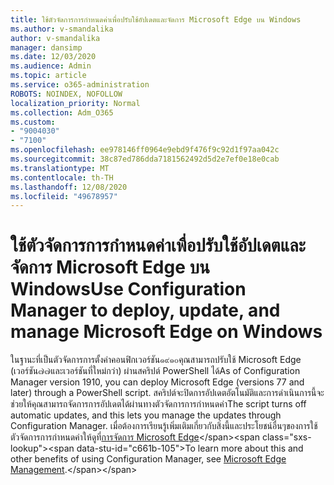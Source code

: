 ```yaml
---
title: ใช้ตัวจัดการการกำหนดค่าเพื่อปรับใช้อัปเดตและจัดการ Microsoft Edge บน Windows
ms.author: v-smandalika
author: v-smandalika
manager: dansimp
ms.date: 12/03/2020
ms.audience: Admin
ms.topic: article
ms.service: o365-administration
ROBOTS: NOINDEX, NOFOLLOW
localization_priority: Normal
ms.collection: Adm_O365
ms.custom:
- "9004030"
- "7100"
ms.openlocfilehash: ee978146ff0964e9ebd9f476f9c92d1f97aa042c
ms.sourcegitcommit: 38c87ed786dda7181562492d5d2e7ef0e18e0cab
ms.translationtype: MT
ms.contentlocale: th-TH
ms.lasthandoff: 12/08/2020
ms.locfileid: "49678957"
---
```

# <a name="use-configuration-manager-to-deploy-update-and-manage-microsoft-edge-on-windows"></a><span data-ttu-id="c661b-102">ใช้ตัวจัดการการกำหนดค่าเพื่อปรับใช้อัปเดตและจัดการ Microsoft Edge บน Windows</span><span class="sxs-lookup"><span data-stu-id="c661b-102">Use Configuration Manager to deploy, update, and manage Microsoft Edge on Windows</span></span>

<span data-ttu-id="c661b-103">ในฐานะที่เป็นตัวจัดการการตั้งค่าคอนฟิกเวอร์ชัน๑๙๑๐คุณสามารถปรับใช้ Microsoft Edge (เวอร์ชัน๗๗และเวอร์ชันที่ใหม่กว่า) ผ่านสคริปต์ PowerShell ได้</span><span class="sxs-lookup"><span data-stu-id="c661b-103">As of Configuration Manager version 1910, you can deploy Microsoft Edge (versions 77 and later) through a PowerShell script.</span></span> <span data-ttu-id="c661b-104">สคริปต์จะปิดการอัปเดตอัตโนมัติและการดำเนินการนี้จะช่วยให้คุณสามารถจัดการการอัปเดตได้ผ่านทางตัวจัดการการกำหนดค่า</span><span class="sxs-lookup"><span data-stu-id="c661b-104">The script turns off automatic updates, and this lets you manage the updates through Configuration Manager.</span></span> <span data-ttu-id="c661b-105">เมื่อต้องการเรียนรู้เพิ่มเติมเกี่ยวกับสิ่งนี้และประโยชน์อื่นๆของการใช้ตัวจัดการการกำหนดค่าให้ดูที่[การจัดการ Microsoft Edge](https://docs.microsoft.com/mem/configmgr/apps/deploy-use/deploy-edge?)</span><span class="sxs-lookup"><span data-stu-id="c661b-105">To learn more about this and other benefits of using Configuration Manager, see [Microsoft Edge Management](https://docs.microsoft.com/mem/configmgr/apps/deploy-use/deploy-edge?).</span></span>
